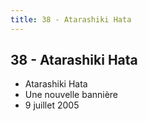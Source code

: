 ```yaml
---
title: 38 - Atarashiki Hata
---
```


38 - Atarashiki Hata
--------------------

* Atarashiki Hata
* Une nouvelle bannière
* 9 juillet 2005
